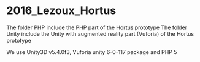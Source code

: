 # 2016_Lezoux_Hortus

The folder PHP include the PHP part of the Hortus prototype
The folder Unity include the Unity with augmented reality part (Vuforia) of the Hortus prototype

We use Unity3D v5.4.0f3, Vuforia unity 6-0-117 package and PHP 5
